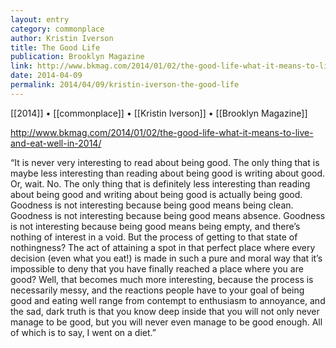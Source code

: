 ```yaml
---
layout: entry
category: commonplace
author: Kristin Iverson
title: The Good Life
publication: Brooklyn Magazine
link: http://www.bkmag.com/2014/01/02/the-good-life-what-it-means-to-live-and-eat-well-in-2014/
date: 2014-04-09
permalink: 2014/04/09/kristin-iverson-the-good-life
---
```


[[2014]] • [[commonplace]] • [[Kristin Iverson]] • [[Brooklyn Magazine]]

http://www.bkmag.com/2014/01/02/the-good-life-what-it-means-to-live-and-eat-well-in-2014/

“It is never very interesting to read about being good. The only thing that is maybe less interesting than reading about being good is writing about good. Or, wait. No. The only thing that is definitely less interesting than reading about being good and writing about being good is actually being good. Goodness is not interesting because being good means being clean. Goodness is not interesting because being good means absence. Goodness is not interesting because being good means being empty, and there’s nothing of interest in a void. But the process of getting to that state of nothingness? The act of attaining a spot in that perfect place where every decision (even what you eat!) is made in such a pure and moral way that it’s impossible to deny that you have finally reached a place where you are good? Well, that becomes much more interesting, because the process is necessarily messy, and the reactions people have to your goal of being good and eating well range from contempt to enthusiasm to annoyance, and the sad, dark truth is that you know deep inside that you will not only never manage to be good, but you will never even manage to be good enough. All of which is to say, I went on a diet.”